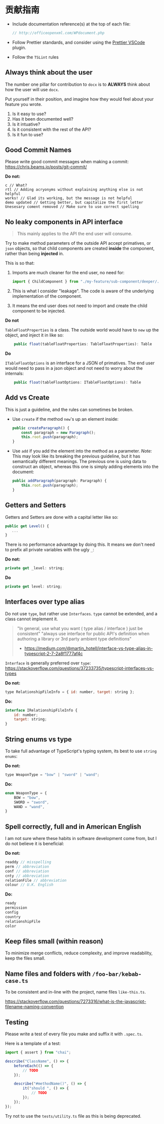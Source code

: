 # 贡献指南

*   Include documentation reference(s) at the top of each file:

    ```js
    // http://officeopenxml.com/WPdocument.php
    ```

*   Follow Prettier standards, and consider using the [Prettier VSCode](https://marketplace.visualstudio.com/items?itemName=esbenp.prettier-vscode) plugin.

*   Follow the `TSLint` rules

## Always think about the user

The number one pillar for contribution to `docx` is to **ALWAYS** think about how the user will use `docx`. 

Put yourself in their position, and imagine how they would feel about your feature you wrote.

1. Is it easy to use? 
2. Has it been documented well?
3. Is it intuative?
4. Is it consistent with the rest of the API?
5. Is it fun to use?

## Good Commit Names

Please write good commit messages when making a commit: https://chris.beams.io/posts/git-commit/

**Do not:**
```
c // What?
rtl // Adding acryonyms without explaining anything else is not helpful
works! // Glad its working, but the message is not helpful
demo updated // Getting better, but capitalize the first letter
Unesesary coment removed // Make sure to use correct spelling
```

## No leaky components in API interface

> This mainly applies to the API the end user will consume.

Try to make method parameters of the outside API accept primatives, or `json` objects, so that child components are created **inside** the component, rather than being **injected** in.

This is so that:

1. Imports are much cleaner for the end user, no need for:
   ```js
   import { ChildComponent } from "./my-feature/sub-component/deeper/.../my-deep.component";
   ```
   
2. This is what I consider "leakage". The code is aware of the underlying implementation of the component.
3. It means the end user does not need to import and create the child component to be injected.

**Do not**

`TableFloatProperties` is a class. The outside world would have to `new` up the object, and inject it in like so:

```js
    public float(tableFloatProperties: TableFloatProperties): Table
```

**Do**

`ITableFloatOptions` is an interface for a JSON of primatives. The end user would need to pass in a json object and not need to worry about the internals:

```js
    public float(tableFloatOptions: ITableFloatOptions): Table
```

## Add vs Create

This is just a guideline, and the rules can sometimes be broken.

*   Use `create` if the method `new`'s up an element inside:

    ```js
    public createParagraph() {
        const paragraph = new Paragraph();
        this.root.push(paragraph);
    }
    ```

*   Use `add` if you add the element into the method as a parameter. 
    *Note:* This may look like its breaking the previous guideline, but it has semantically different meanings. The previous one is using data to construct an object, whereas this one is simply adding elements into the document:

    ```js
    public addParagraph(paragraph: Paragraph) {
        this.root.push(paragraph);
    }
    ```

## Getters and Setters

Getters and Setters are done with a capital letter like so:

```js
public get Level() {
   ...
}
```

There is no performance advantage by doing this. It means we don't need to prefix all private variables with the ugly `_`:

**Do not:**

```js
private get _level: string;
```

**Do**

```js
private get level: string;
```

## Interfaces over type alias

Do not use `type`, but rather use `Interfaces`. `type` cannot be extended, and a class cannot implement it.

> "In general, use what you want ( type alias / interface ) just be consistent"
> "always use interface for public API's definition when authoring a library or 3rd party ambient type definitions"
>
> *   https://medium.com/@martin_hotell/interface-vs-type-alias-in-typescript-2-7-2a8f1777af4c

`Interface` is generally preferred over `type`: https://stackoverflow.com/questions/37233735/typescript-interfaces-vs-types

**Do not:**

```js
type RelationshipFileInfo = { id: number, target: string };
```

**Do:**

```js
interface IRelationshipFileInfo {
    id: number;
    target: string;
}
```

## String enums vs type

To take full advantage of TypeScript's typing system, its best to use `string enums`:

**Do not:**

```js
type WeaponType = "bow" | "sword" | "wand";
```

**Do:**

```js
enum WeaponType = {
    BOW = "bow",
    SWORD = "sword",
    WAND = "wand",
}
```

## Spell correctly, full and in American English

I am not sure where these habits in software development come from, but I do not believe it is beneficial:

**Do not:**
```js
readdy // misspelling
perm // abbreviation
conf // abbreviation
cnty // abbreviation
relationFile // abbreviation
colour // U.K. English
```

**Do:**
```js
ready
permission
config
country
relationshipFile
color
```

## Keep files small (within reason)

To minimize merge conflicts, reduce complexity, and improve readability, keep the files small.

## Name files and folders with `/foo-bar/kebab-case.ts`

To be consistent and in-line with the project, name files `like-this.ts`.

https://stackoverflow.com/questions/7273316/what-is-the-javascript-filename-naming-convention

## Testing

Please write a test of every file you make and suffix it with `.spec.ts`.

Here is a template of a test:

```js
import { assert } from "chai";

describe("ClassName", () => {
    beforeEach(() => {
        // TODO
    });

    describe("#methodName()", () => {
        it("should ", () => {
            // TODO
        });
    });
});
```

Try not to use the `tests/utility.ts` file as this is being deprecated.
